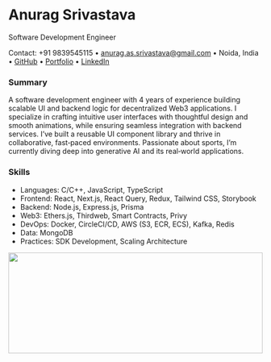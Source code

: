 # Anurag Srivastava

Software Development Engineer

Contact: +91 9839545115 • anurag.as.srivastava@gmail.com • Noida, India • [GitHub](https://github.com/SingingApple) • [Portfolio](https://singingapple.com) • [LinkedIn](https://linkedin.com/in/singingapple)

### Summary

A software development engineer with 4 years of experience building scalable UI and backend logic for decentralized Web3 applications. I specialize in crafting intuitive user interfaces with thoughtful design and smooth animations, while ensuring seamless integration with backend services. I’ve built a reusable UI component library and thrive in collaborative, fast‑paced environments. Passionate about sports, I’m currently diving deep into generative AI and its real‑world applications.

### Skills

- Languages: C/C++, JavaScript, TypeScript
- Frontend: React, Next.js, React Query, Redux, Tailwind CSS, Storybook
- Backend: Node.js, Express.js, Prisma
- Web3: Ethers.js, Thirdweb, Smart Contracts, Privy
- DevOps: Docker, CircleCI/CD, AWS (S3, ECR, ECS), Kafka, Redis
- Data: MongoDB
- Practices: SDK Development, Scaling Architecture

<img src="https://vincentgarreau.com/particles.js/assets/img/
kbLd9vb_new.gif"  width="100%" height="200px"/>
